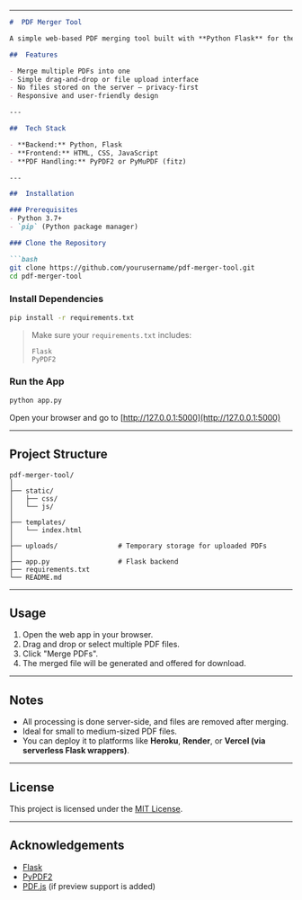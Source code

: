 
---

````markdown
#  PDF Merger Tool

A simple web-based PDF merging tool built with **Python Flask** for the backend and **HTML/CSS/JavaScript** for the frontend. Upload multiple PDF files and get a single merged document in seconds — all within your browser.

##  Features

- Merge multiple PDFs into one
- Simple drag-and-drop or file upload interface
- No files stored on the server — privacy-first
- Responsive and user-friendly design

---

##  Tech Stack

- **Backend:** Python, Flask
- **Frontend:** HTML, CSS, JavaScript
- **PDF Handling:** PyPDF2 or PyMuPDF (fitz)

---

##  Installation

### Prerequisites
- Python 3.7+
- `pip` (Python package manager)

### Clone the Repository

```bash
git clone https://github.com/yourusername/pdf-merger-tool.git
cd pdf-merger-tool
````

### Install Dependencies

```bash
pip install -r requirements.txt
```

> Make sure your `requirements.txt` includes:
>
> ```
> Flask
> PyPDF2
> ```

### Run the App

```bash
python app.py
```

Open your browser and go to [http://127.0.0.1:5000](http://127.0.0.1:5000)

---

##  Project Structure

```
pdf-merger-tool/
│
├── static/
│   ├── css/
│   └── js/
│
├── templates/
│   └── index.html
│
├── uploads/               # Temporary storage for uploaded PDFs
│
├── app.py                 # Flask backend
├── requirements.txt
└── README.md
```

---

##  Usage

1. Open the web app in your browser.
2. Drag and drop or select multiple PDF files.
3. Click "Merge PDFs".
4. The merged file will be generated and offered for download.

---

##  Notes

* All processing is done server-side, and files are removed after merging.
* Ideal for small to medium-sized PDF files.
* You can deploy it to platforms like **Heroku**, **Render**, or **Vercel (via serverless Flask wrappers)**.

---

##  License

This project is licensed under the [MIT License](LICENSE).

---

##  Acknowledgements

* [Flask](https://flask.palletsprojects.com/)
* [PyPDF2](https://pypi.org/project/PyPDF2/)
* [PDF.js](https://mozilla.github.io/pdf.js/) (if preview support is added)
